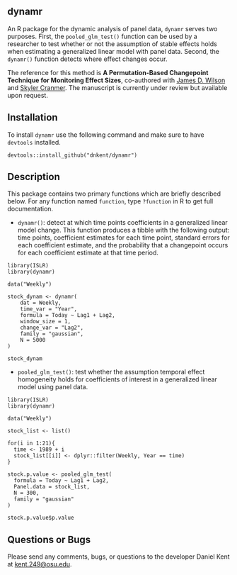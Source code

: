 ## dynamr

An R package for the dynamic analysis of panel data, `dynamr` serves two purposes. First, the `pooled_glm_test()` function can be used by a researcher to test whether or not the assumption of stable effects holds when estimating a generalized linear model with panel data. Second, the `dynamr()` function detects where effect changes occur. 

The reference for this method is **A Permutation-Based Changepoint Technique for Monitoring Effect Sizes**, co-authored with [James D. Wilson](http://jdwilson-statistics.com/) and [Skyler Cranmer](http://www.skylercranmer.net/). The manuscript is currently under review but available upon request. 

## Installation

To install `dynamr` use the following command and make sure to have `devtools` installed.

```
devtools::install_github("dnkent/dynamr")
```

## Description

This package contains two primary functions which are briefly described below. For any function named ```function```, type ```?function``` in R to get full documentation.

- `dynamr()`: detect at which time points coefficients in a generalized linear model change. This function produces a tibble with the following output: time points, coefficient estimates for each time point, standard errors for each coefficient estimate, and the probability that a changepoint occurs for each coefficient estimate at that time period.

```
library(ISLR)
library(dynamr)

data("Weekly")

stock_dynam <- dynamr(
    dat = Weekly,
    time_var = "Year",
    formula = Today ~ Lag1 + Lag2,
    window_size = 1,
    change_var = "Lag2",
    family = "gaussian",
    N = 5000
)

stock_dynam
```

- `pooled_glm_test()`: test whether the assumption temporal effect homogeneity holds for coefficients of interest in a generalized linear model using panel data. 

```
library(ISLR)
library(dynamr)

data("Weekly")

stock_list <- list()

for(i in 1:21){
  time <- 1989 + i
  stock_list[[i]] <- dplyr::filter(Weekly, Year == time)
}

stock.p.value <- pooled_glm_test(
  formula = Today ~ Lag1 + Lag2,
  Panel.data = stock_list,
  N = 300,
  family = "gaussian"
)

stock.p.value$p.value
```

## Questions or Bugs

Please send any comments, bugs, or questions to the developer Daniel Kent at kent.249@osu.edu. 
